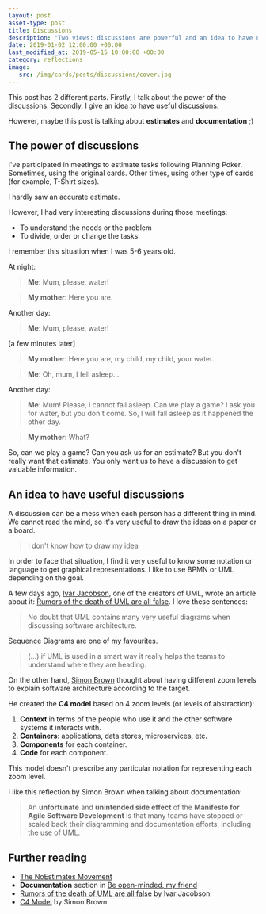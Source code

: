 ```yaml
---
layout: post
asset-type: post
title: Discussions
description: "Two views: discussions are powerful and an idea to have useful discussions"
date: 2019-01-02 12:00:00 +00:00
last_modified_at: 2019-05-15 10:00:00 +00:00
category: reflections
image:
   src: /img/cards/posts/discussions/cover.jpg
---
```


This post has 2 different parts. Firstly, I talk about the power of the discussions. Secondly, I give an idea to have useful discussions.

However, maybe this post is talking about **estimates** and **documentation** ;)

## The power of discussions

I've participated in meetings to estimate tasks following Planning Poker. Sometimes, using the original cards. Other times, using other type of cards (for example, T-Shirt sizes).

I hardly saw an accurate estimate. 

However, I had very interesting discussions during those meetings:

* To understand the needs or the problem
* To divide, order or change the tasks

I remember this situation when I was 5-6 years old.

At night:

> **Me**: Mum, please, water!

> **My mother**: Here you are.

Another day:

> **Me**: Mum, please, water!

[a few minutes later]

> **My mother**: Here you are, my child, my child, your water.

> **Me**: Oh, mum, I fell asleep...

Another day:

> **Me**: Mum! Please, I cannot fall asleep. Can we play a game? I ask you for water, but you don't come. So, I will fall asleep as it happened the other day.

> **My mother**: What?

So, can we play a game? Can you ask us for an estimate? But you don't really want that estimate. You only want us to have a discussion to get valuable information.

## An idea to have useful discussions

A discussion can be a mess when each person has a different thing in mind. We cannot read the mind, so it's very useful to draw the ideas on a paper or a board.

> I don't know how to draw my idea

In order to face that situation, I find it very useful to know some notation or language to get graphical representations. I like to use BPMN or UML depending on the goal. 

A few days ago, [Ivar Jacobson](https://twitter.com/ivarjacobson), one of the creators of UML, wrote an article about it: [Rumors of the death of UML are all false](https://www.linkedin.com/pulse/rumors-death-uml-all-false-ivar-jacobson/). I love these sentences:

> No doubt that UML contains many very useful diagrams when discussing software architecture.

Sequence Diagrams are one of my favourites.

> (...) if UML is used in a smart way it really helps the teams to understand where they are heading.

On the other hand, [Simon Brown](https://twitter.com/simonbrown) thought about having different zoom levels to explain software architecture according to the target. 

He created the **C4 model** based on 4 zoom levels (or levels of abstraction):

1. **Context** in terms of the people who use it and the other software systems it interacts with.
2. **Containers**: applications, data stores, microservices, etc.
3. **Components** for each container.
4. **Code** for each component.

This model doesn't prescribe any particular notation for representing each zoom level.

I like this reflection by Simon Brown when talking about documentation:

> An **unfortunate** and **unintended side effect** of the **Manifesto for Agile Software Development** is that many teams have stopped or scaled back their diagramming and documentation efforts, including the use of UML.

## Further reading

* [The NoEstimates Movement](https://ronjeffries.com/xprog/articles/the-noestimates-movement/)
* **Documentation** section in [Be open-minded, my friend](/2018/07/05/be-open-minded-my-friend.html)
* [Rumors of the death of UML are all false](https://www.linkedin.com/pulse/rumors-death-uml-all-false-ivar-jacobson/) by Ivar Jacobson
* [C4 Model](https://c4model.com) by Simon Brown
